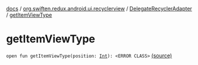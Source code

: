 [docs](../../index.md) / [org.swiften.redux.android.ui.recyclerview](../index.md) / [DelegateRecyclerAdapter](index.md) / [getItemViewType](./get-item-view-type.md)

# getItemViewType

`open fun getItemViewType(position: `[`Int`](https://kotlinlang.org/api/latest/jvm/stdlib/kotlin/-int/index.html)`): <ERROR CLASS>` [(source)](https://github.com/protoman92/KotlinRedux/tree/master/android\android-recyclerview\src\main\java/org/swiften/redux/android/ui/recyclerview/RecyclerAdapter.kt#L76)